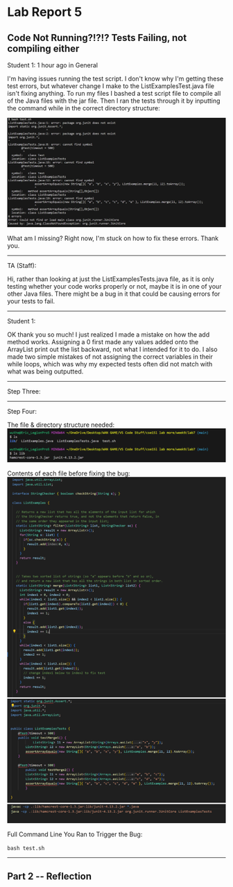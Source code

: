 # **Lab Report 5** #
## Code Not Running?!?!? Tests Failing, not compiling either ## 

Student 1:
1 hour ago in General

I'm having issues running the test script. I don't know why I'm getting these test errors, but whatever change I make to the ListExamplesTest.java file isn't fixing anything. To run my files I bashed a test script file to compile all of the Java files with the jar file. Then I ran the tests through it by inputting the command while in the correct directory structure:


![Image](Image32.png)

What am I missing? Right now, I'm stuck on how to fix these errors. Thank you.

---

TA (Staff):

Hi, rather than looking at just the ListExamplesTests.java file, as it is only testing whether your code works properly or not, maybe it is in one of your other Java files. There might be a bug in it that could be causing errors for your tests to fail. 

---

Student 1:

OK thank you so much! I just realized I made a mistake on how the add method works. Assigning a 0 first made any values added onto the ArrayList print out the list backward, not what I intended for it to do.  I also made two simple mistakes of not assigning the correct variables in their while loops, which was why my expected tests often did not match with what was being outputted. 


---

Step Three:


---

Step Four: 

The file & directory structure needed:
![Image](Image36.png)

Contents of each file before fixing the bug:
![Image](Image33.png)
![Image](Image34.png)
![Image](Image35.png)

Full Command Line You Ran to Trigger the Bug:

``bash test.sh`` 


---

## Part 2 -- Reflection

